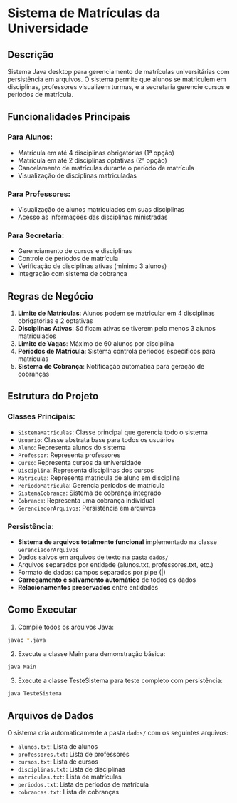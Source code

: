 # Sistema de Matrículas da Universidade

## Descrição
Sistema Java desktop para gerenciamento de matrículas universitárias com persistência em arquivos. O sistema permite que alunos se matriculem em disciplinas, professores visualizem turmas, e a secretaria gerencie cursos e períodos de matrícula.

## Funcionalidades Principais

### Para Alunos:
- Matrícula em até 4 disciplinas obrigatórias (1ª opção)
- Matrícula em até 2 disciplinas optativas (2ª opção)
- Cancelamento de matrículas durante o período de matrícula
- Visualização de disciplinas matriculadas

### Para Professores:
- Visualização de alunos matriculados em suas disciplinas
- Acesso às informações das disciplinas ministradas

### Para Secretaria:
- Gerenciamento de cursos e disciplinas
- Controle de períodos de matrícula
- Verificação de disciplinas ativas (mínimo 3 alunos)
- Integração com sistema de cobrança

## Regras de Negócio

1. **Limite de Matrículas**: Alunos podem se matricular em 4 disciplinas obrigatórias e 2 optativas
2. **Disciplinas Ativas**: Só ficam ativas se tiverem pelo menos 3 alunos matriculados
3. **Limite de Vagas**: Máximo de 60 alunos por disciplina
4. **Períodos de Matrícula**: Sistema controla períodos específicos para matrículas
5. **Sistema de Cobrança**: Notificação automática para geração de cobranças

## Estrutura do Projeto

### Classes Principais:
- `SistemaMatriculas`: Classe principal que gerencia todo o sistema
- `Usuario`: Classe abstrata base para todos os usuários
- `Aluno`: Representa alunos do sistema
- `Professor`: Representa professores
- `Curso`: Representa cursos da universidade
- `Disciplina`: Representa disciplinas dos cursos
- `Matricula`: Representa matrícula de aluno em disciplina
- `PeriodoMatricula`: Gerencia períodos de matrícula
- `SistemaCobranca`: Sistema de cobrança integrado
- `Cobranca`: Representa uma cobrança individual
- `GerenciadorArquivos`: Persistência em arquivos

### Persistência:
- **Sistema de arquivos totalmente funcional** implementado na classe `GerenciadorArquivos`
- Dados salvos em arquivos de texto na pasta `dados/`
- Arquivos separados por entidade (alunos.txt, professores.txt, etc.)
- Formato de dados: campos separados por pipe (|)
- **Carregamento e salvamento automático** de todos os dados
- **Relacionamentos preservados** entre entidades

## Como Executar

1. Compile todos os arquivos Java:
```bash
javac *.java
```

2. Execute a classe Main para demonstração básica:
```bash
java Main
```

3. Execute a classe TesteSistema para teste completo com persistência:
```bash
java TesteSistema
```

## Arquivos de Dados

O sistema cria automaticamente a pasta `dados/` com os seguintes arquivos:
- `alunos.txt`: Lista de alunos
- `professores.txt`: Lista de professores
- `cursos.txt`: Lista de cursos
- `disciplinas.txt`: Lista de disciplinas
- `matriculas.txt`: Lista de matrículas
- `periodos.txt`: Lista de períodos de matrícula
- `cobrancas.txt`: Lista de cobranças
